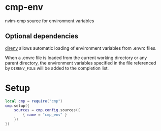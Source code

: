 # cmp-env
nvim-cmp source for environment variables

## Optional dependencies
[direnv](https://github.com/direnv/direnv) allows automatic loading of environment variables from .envrc files.

When a .envrc file is loaded from the current working directory or any parent directory, the environment variables specified in the file referenced by `DIRENV_FILE` will be added to the completion list.

# Setup
```lua
local cmp = require("cmp")
cmp.setup({
    sources = cmp.config.sources({
        { name = "cmp_env" }
    })
})
```
